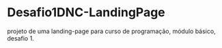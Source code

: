 # Desafio1DNC-LandingPage
projeto de uma landing-page para curso de programação, módulo básico, desafio 1.
